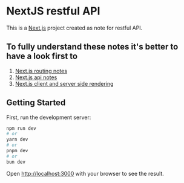 # NextJS restful API

This is a [Next.js](https://nextjs.org) project created as note for restful API.

## To fully understand these notes it's better to have a look first to

1. [Next.js routing notes](https://github.com/Raffaele/next-js-routing-notes)
2. [Next.js api notes](https://github.com/Raffaele/next-js-api-notes)
3. [Next.js client and server side rendering](https://github.com/Raffaele/next-js-server-client-side-rendering)

## Getting Started

First, run the development server:

```bash
npm run dev
# or
yarn dev
# or
pnpm dev
# or
bun dev
```

Open [http://localhost:3000](http://localhost:3000) with your browser to see the result.
